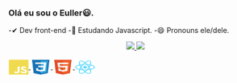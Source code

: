 ### Olá eu sou o Euller😃.
-✔  Dev front-end
-🌱 Estudando Javascript.
-😄 Pronouns ele/dele.
<div align="center">
  <a href="https://github.com/Euller-trindade">
  <img height="180em" src="https://github-readme-stats.vercel.app/api?username=Euller-trindade&show_icons=true&theme=dracula&include_all_commits=true&count_private=true"/>
  <img height="180em" src="https://github-readme-stats.vercel.app/api/top-langs/?username=Euller-trindade&layout=compact&langs_count=7&theme=dracula"/>
</div>
  <div style="display: inline_block"><br>
  <img align="center" alt="Euller-Js" height="30" width="40" src="https://raw.githubusercontent.com/devicons/devicon/master/icons/javascript/javascript-plain.svg">
  <img align="center" alt="Rafa-CSS" height="30" width="40" src="https://raw.githubusercontent.com/devicons/devicon/master/icons/css3/css3-original.svg">
  <img align="center" alt="Euller-HTML" height="30" width="40" src="https://raw.githubusercontent.com/devicons/devicon/master/icons/html5/html5-original.svg">
  <img align="center" alt="Euller-React" height="30" width="40" src="https://raw.githubusercontent.com/devicons/devicon/master/icons/react/react-original.svg">
  
  </div>
  
 
